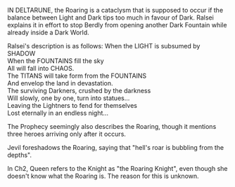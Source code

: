 IN DELTARUNE, the Roaring is a cataclysm that is supposed to occur if the balance between Light and Dark tips too much in favour of Dark. <a onclick="loadFile('Ralsei.md')">Ralsei</a> explains it in effort to stop Berdly from opening another Dark Fountain while already inside a <a onclick="loadFile('Dark Worlds.md')">Dark World</a>.

Ralsei's description is as follows:
	When the LIGHT is subsumed by SHADOW  
	When the FOUNTAINS fill the sky  
	All will fall into CHAOS.  
	The TITANS will take form from the FOUNTAINS  
	And envelop the land in devastation.  
	The surviving Darkners, crushed by the darkness  
	Will slowly, one by one, turn into statues...  
	Leaving the Lightners to fend for themselves  
	Lost eternally in an endless night...

The <a onclick="loadFile('Prophecy.md')">Prophecy</a> seemingly also describes the Roaring, though it mentions three heroes arriving only after it occurs.

<a onclick="loadFile('Jevil.md')">Jevil</a> foreshadows the Roaring, saying that "hell's roar is bubbling from the depths".

In Ch2, Queen refers to the <a onclick="loadFile('Knight.md')">Knight</a> as "the Roaring Knight", even though she doesn't know what the Roaring is. The reason for this is unknown.